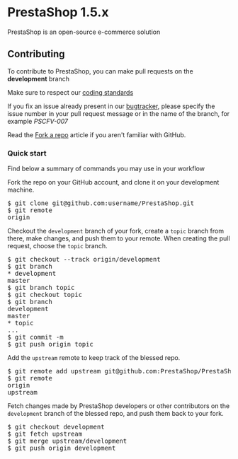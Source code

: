 # PrestaShop 1.5.x

PrestaShop is an open-source e-commerce solution

## Contributing

To contribute to PrestaShop, you can make pull requests on the **development** branch

Make sure to respect our [coding standards](http://doc.prestashop.com/display/PS15/Coding+Standard)

If you fix an issue already present in our [bugtracker](http://forge.prestashop.com/), 
please specify the issue number in your pull request message or in the name of the branch, 
for example _PSCFV-007_

Read the [Fork a repo](https://help.github.com/articles/fork-a-repo) article 
if you aren't familiar with GitHub. 

### Quick start

Find below a summary of commands you may use in your workflow

Fork the repo on your GitHub account, and clone it on your development machine. 

<pre>
$ git clone git@github.com:username/PrestaShop.git
$ git remote
origin
</pre>

Checkout the `development` branch of your fork, create a `topic` branch from there, 
make changes, and push them to your remote. When creating the pull request, choose 
the `topic` branch. 

<pre>
$ git checkout --track origin/development
$ git branch
* development
master
$ git branch topic
$ git checkout topic
$ git branch
development
master
* topic
...
$ git commit -m
$ git push origin topic
</pre>

Add the `upstream` remote to keep track of the blessed repo. 

<pre>
$ git remote add upstream git@github.com:PrestaShop/PrestaShop.git
$ git remote
origin
upstream
</pre>

Fetch changes made by PrestaShop developers or other contributors 
on the `development` branch of the blessed repo, and push them back to your fork.

<pre>
$ git checkout development
$ git fetch upstream
$ git merge upstream/development 
$ git push origin development
</pre>